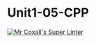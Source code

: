 # Unit1-05-CPP
[![Mr Coxall's Super Linter](https://github.com/ICS3U-C-Programming-DylanMuta007/Unit1-05-Python/workflows/Mr%20Coxall's%20Super%20Linter/badge.svg)](https://github.com/ICS3U-C-Programming-DylanMuta007/Unit1-05-Python/actions/)
